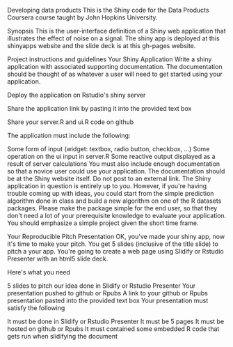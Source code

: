 Developing data products
This is the Shiny code for the Data Products Coursera course taught by John Hopkins University.

Synopsis
This is the user-interface definition of a Shiny web application that illustrates the effect of noise on a signal. The shiny app is deployed at this shinyapps website and the slide deck is at this gh-pages website.

Project instructions and guidelines
Your Shiny Application
Write a shiny application with associated supporting documentation. The documentation should be thought of as whatever a user will need to get started using your application.

Deploy the application on Rstudio's shiny server

Share the application link by pasting it into the provided text box

Share your server.R and ui.R code on github

The application must include the following:

Some form of input (widget: textbox, radio button, checkbox, ...)
Some operation on the ui input in server.R
Some reactive output displayed as a result of server calculations
You must also include enough documentation so that a novice user could use your application.
The documentation should be at the Shiny website itself. Do not post to an external link.
The Shiny application in question is entirely up to you. However, if you're having trouble coming up with ideas, you could start from the simple prediction algorithm done in class and build a new algorithm on one of the R datasets packages. Please make the package simple for the end user, so that they don't need a lot of your prerequisite knowledge to evaluate your application. You should emphasize a simple project given the short time frame.

Your Reproducible Pitch Presentation
OK, you've made your shiny app, now it's time to make your pitch. You get 5 slides (inclusive of the title slide) to pitch a your app. You're going to create a web page using Slidify or Rstudio Presenter with an html5 slide deck.

Here's what you need

5 slides to pitch our idea done in Slidify or Rstudio Presenter
Your presentation pushed to github or Rpubs
A link to your github or Rpubs presentation pasted into the provided text box
Your presentation must satisfy the following

It must be done in Slidify or Rstudio Presenter
It must be 5 pages
It must be hosted on github or Rpubs
It must contained some embedded R code that gets run when slidifying the document
